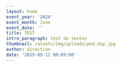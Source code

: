 ```yaml
---
layout: home
event_year: '2024'
event_month: June
event_date: ''
title: TEST
intro_paragraph: test de textes
thumbnail: /assets/img/uploads/ped_day.jpg
author: direction
date: '2019-09-11 00:09:00'
---
```



